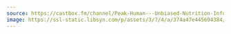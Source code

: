 ```yaml
---
source: https://castbox.fm/channel/Peak-Human---Unbiased-Nutrition-Info-for-Optimum-Health%2C-Fitness-%26-Living-id1308093?nojump=1&country=us
image: https://ssl-static.libsyn.com/p/assets/3/7/4/a/374a47e445694384/peak_human_me_copy.jpg
---
```

